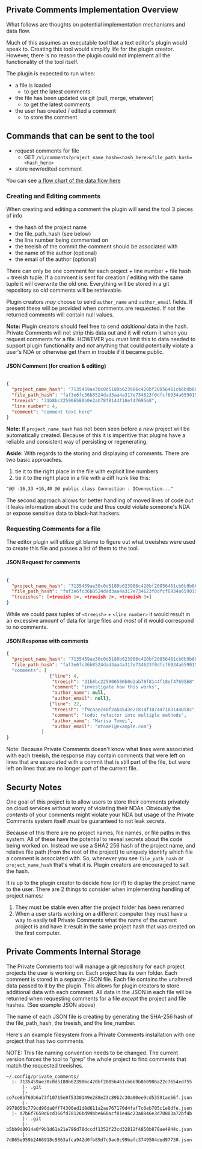 ## Private Comments Implementation Overview

What follows are thoughts on potential implementation mechanisms and data flow.

Much of this assumes an executable tool that a text editor's plugin would speak to. Creating this tool would simplify life for the plugin creator. However, there is no reason the plugin could not implement all the functionality of the tool itself.


The plugin is expected to run when:

* a file is loaded
  * to get the latest comments
* the file has been updated via git (pull, merge, whatever)
  * to get the latest comments
* the user has created / edited a comment
  * to store the comment


## Commands that can be sent to the tool

* request comments for file
	* GET `/v1/comments?project_name_hash=<hash_here>&file_path_hash=<hash_here>`
* store new/edited comment

You can see [a flow chart of the data flow here](https://raw.githubusercontent.com/masukomi/private_comments/master/data_flow.png)

### Creating and Editing comments

When creating and editing a comment the plugin will send the tool 3 pieces of info

* the hash of the project name
* the file_path_hash (see below)
* the line number being commented on
* the treeish of the commit the comment should be associated with
* the name of the author (optional)
* the email of the author (optional)

There can only be one comment for each project + line number + file hash + treeish tuple. If a comment is sent for creation / editing with the same tuple it will overwrite the old one. Everything will be stored in a git repository so old comments will be retrievable.

Plugin creators _may_ choose to send `author_name` and `author_email` fields. If present these will be provided when comments are requested. If not the returned comments will contain null values. 

**Note:** Plugin creators should feel free to send _additional_ data in the hash. Private Comments will not strip this data out and it will return it when you request comments for a file. HOWEVER you _must_ limit this to data needed to support plugin functionality and _not_ anything that could potentially violate a user's NDA or otherwise get them in trouble if it became public. 

####  JSON Comment (for creation & editing)

```json

{
  "project_name_hash": "7135459ae30c0d5180b623986c420bf20856461cb6b9b860986a22c7654ed755",
  "file_path_hash": "faf3e6fc36b8524dad3aa4a317e734623f0dfcf6934a659015827406ebfb0c87",
  "treeish": "31b8bc225906580b0e2ab78f8144f18ef4769568",
  "line number": 4,
  "comment": "comment text here"
}
```

**Note:** If `project_name_hash` has not been seen before a _new_ project will be automatically created. Because of this it is imperitive that plugins have a reliable and consistent way of persisting or regenerating. 

**Aside:** With regards to the storing and displaying of comments. There are two basic approaches.

1. tie it to the right place in the file with explicit line numbers
2. tie it to the right place in a file with a diff hunk like this:

```diff
"@@ -16,33 +16,40 @@ public class Connection : IConnection..."
```

The second approach allows for better handling of moved lines of code _but_ it leaks information about the code and thus could violate someone's NDA or expose sensitive data to black-hat hackers. 


### Requesting Comments for a file

The editor plugin will utilize git blame to figure out what treeishes were used to create this file and passes a list of them to the tool.


#### JSON Request for comments

```json

{
  "project_name_hash": "7135459ae30c0d5180b623986c420bf20856461cb6b9b860986a22c7654ed755",
  "file_path_hash": "faf3e6fc36b8524dad3aa4a317e734623f0dfcf6934a659015827406ebfb0c87",
  "treeishes": [<treeish 1>, <treeish 2>, <treeish 3>] 
}
```

While we could pass tuples of `<treeish>` + `<line number>` it would result in an excessive amount of data for large files and _most_ of it would correspond to no comments.

#### JSON Response with comments

```json
{
  "project_name_hash": "7135459ae30c0d5180b623986c420bf20856461cb6b9b860986a22c7654ed755",
  "file_path_hash": "faf3e6fc36b8524dad3aa4a317e734623f0dfcf6934a659015827406ebfb0c87"
  "comments": [
                {"line": 4, 
                 "treeish": "31b8bc225906580b0e2ab78f8144f18ef4769568",
                 "comment": "investigate how this works",
                 "author_name": null,
                 "author_email": null},
                {"line": 22,
                 "treeish": "f9caae240f2ab4543e2c814f107447163144058c",
                 "comment": "todo: refactor into multiple methods",
                 "author_name": "Marisa Tomei",
                 "author_email": "mtomei@example.com"}
             ]
}
```

Note: Because Private Comments doesn't know what lines were associated with each treeish, the response may contain comments that were left on lines that are associated with a commit that is still part of the file, but were left on lines that are no longer part of the current file. 

## Securty Notes

One goal of this project is to allow users to store their comments privately on cloud services without worry of violating their NDAs. Obviously the _contents_ of your comments might violate your NDA but usage of the Private Comments system itself _must_ be guaranteed to not leak secrets.

Because of this there are no project names, file names, or file paths in this system. All of these have the potential to reveal secrets about the code being worked on. Instead we use a SHA2 256 hash of the project name, and relative file path (from the root of the project) to uniquely identify which file a comment is associated with. So, whenever you see `file_path_hash` or `project_name_hash` that's what it is. Plugin creators are encouraged to salt the hash.

It is up to the plugin creator to decide how (or if) to display the project name to the user. There are 2 things to consider when implementing handling of project names:

1. They must be stable even after the project folder has been renamed
2. When a user starts working on a different computer they must have a way to easily tell Private Comments what the name of the current project is and have it result in the same project hash that was created on the first computer.



## Private Comments Internal Storage

The Private Comments tool will manage a git repository for each project projects the user is working on. Each project has its own folder. Each comment is stored in a separate JSON file. Each file contains the unaltered data passed to it by the plugin. This allows for plugin creators to store additional data with each comment. All data in the JSON in each file will be returned when requesting comments for a file _except_ the project and file hashes. (See example JSON above)

The name of each JSON file is creating by generating the SHA-256 hash of the file_path_hash, the treeish, and the line_number. 

Here's an example filesystem from a Private Comments installation with one project that has two comments.

NOTE: This file naming convention needs to be changed. The current version forces the tool to "grep" the whole project to find comments that match the requested treeishes. 

```text
~/.config/private_comments/
  |- 7135459ae30c0d5180b623986c420bf20856461cb6b9b860986a22c7654ed755
      |- .git
      |- ce7ce8b769b6a73f10715e0f5330149e288e23c89b2c30a00ee9cd53591ae56f.json
      |- 9978056c779cd90da8ff74300ed1d8d611a2ae767170d4faf7c0eb705c1e8dfe.json
  |- d7b6f7659d6cd366fd78126bd99bbe660acf81e46c23a8846e3d70803a72bf4b
      |- .git
      |- b5bb9d8014a0f9b1d61e21e796d78dccdf1352f23cd32812f4850b878ae4944c.json
      |- 7d865e959b2466918c9863afca942d0fb89d7c9ac0c99bafc3749504ded97730.json
```

